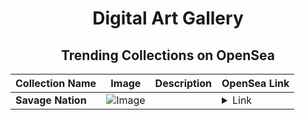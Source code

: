 <div align="center">

# Digital Art Gallery

## Trending Collections on OpenSea

| Collection Name                       | Image                                                                                     | Description                       | OpenSea Link                                                                                          |
|---------------------------------------|-------------------------------------------------------------------------------------------|-----------------------------------|--------------------------------------------------------------------------------------------------------|
| **Savage Nation** | ![Image](https://i.seadn.io/s/raw/files/d292c6bbe8198c607a4f6934b5251d7b.gif?w=500&auto=format?w=200&auto=format) |  | <details><summary>Link</summary>[Savage Nation](https://opensea.io/collection/savage-nation-155)</details> |

</div>